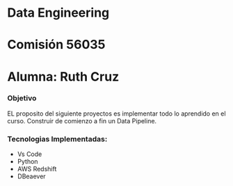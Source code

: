 # Data Engineering            
# Comisión 56035 
# Alumna: Ruth Cruz




### Objetivo 

EL proposito del siguiente proyectos es implementar todo lo aprendido en el curso. Construir de comienzo a fin un Data Pipeline.

### Tecnologias Implementadas: 
* Vs Code 
* Python
* AWS Redshift 
* DBeaever
